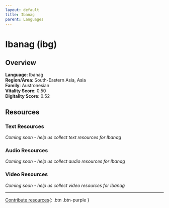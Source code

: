 ```yaml
---
layout: default
title: Ibanag
parent: Languages
---
```


# Ibanag (ibg)

## Overview

**Language**: Ibanag  
**Region/Area**: South-Eastern Asia, Asia  
**Family**: Austronesian  
**Vitality Score**: 0.50  
**Digitality Score**: 0.52  

## Resources

### Text Resources
*Coming soon - help us collect text resources for Ibanag*

### Audio Resources
*Coming soon - help us collect audio resources for Ibanag*

### Video Resources
*Coming soon - help us collect video resources for Ibanag*

---

[Contribute resources](https://fairtrain.github.io/){: .btn .btn-purple }
